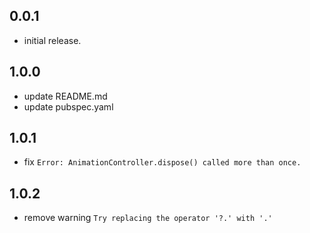 ## 0.0.1

- initial release.

## 1.0.0

- update README.md
- update pubspec.yaml

## 1.0.1

- fix `Error: AnimationController.dispose() called more than once.`

## 1.0.2

- remove warning `Try replacing the operator '?.' with '.'`
